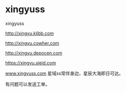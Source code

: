 # xingyuss
xingyuss


http://xingyu.klibb.com

http://xingyu.cowher.com

http://xingyu.depocen.com

https://xingyu.sieid.com


www.xingyuss.com 星域ss常伴身边，星辰大海即日可达。


有问题可以发送工单。

